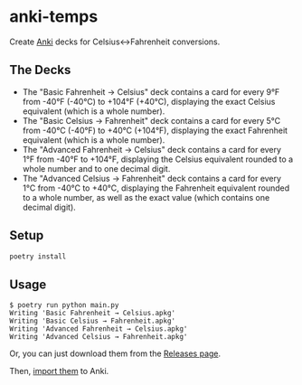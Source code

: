 <!--
SPDX-FileCopyrightText: Greg Back <git@gregback.net>
SPDX-License-Identifier: CC-BY-SA-4.0
-->

# anki-temps

Create [Anki](https://apps.ankiweb.net/) decks for Celsius↔Fahrenheit conversions.

## The Decks

- The "Basic Fahrenheit → Celsius" deck contains a card for every 9°F from -40°F (-40°C) to +104°F (+40°C), displaying the exact Celsius equivalent (which is a whole number).
- The "Basic Celsius → Fahrenheit" deck contains a card for every 5°C from -40°C (-40°F) to +40°C (+104°F), displaying the exact Fahrenheit equivalent (which is a whole number).
- The "Advanced Fahrenheit → Celsius" deck contains a card for every 1°F from -40°F to +104°F, displaying the Celsius equivalent rounded to a whole number and to one decimal digit.
- The "Advanced Celsius → Fahrenheit" deck contains a card for every 1°C from -40°C to +40°C, displaying the Fahrenheit equivalent rounded to a whole number, as well as the exact value (which contains one decimal digit).

## Setup

```bash
poetry install
```

## Usage

```console
$ poetry run python main.py
Writing 'Basic Fahrenheit → Celsius.apkg'
Writing 'Basic Celsius → Fahrenheit.apkg'
Writing 'Advanced Fahrenheit → Celsius.apkg'
Writing 'Advanced Celsius → Fahrenheit.apkg'
```

Or, you can just download them from the [Releases page](https://github.com/gtback/anki-temps/releases).

Then, [import them](https://docs.ankiweb.net/importing/packaged-decks.html) to Anki.
